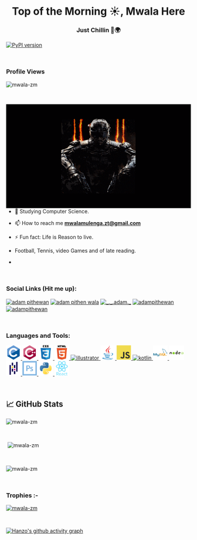 
<h1 align="center">Top of the Morning ☀️, Mwala Here</h1>
<h3 align="center"> Just Chillin 🌴🌍</h3>

[![PyPI version](https://badge.fury.io/py/numpy.svg)](https://badge.fury.io/py/numpy)

<br>

<p align="right"> <h3>Profile Views</h3> <img src="https://komarev.com/ghpvc/?username=mwala-zm=Profile%20views&color=0e75b6&style=flat"
    alt="mwala-zm" /> 
  </p>

<br>

<p><img align="right" src="https://github.com/mwala-zm/mwala-zm/blob/main/cod.gif" alt="mwala-zm" /></p>


- 🌱 Studying Computer Science.

- 📫 How to reach me **mwalamulenga.zt@gmail.com**

- ⚡ Fun fact: Life is Reason to live.

- Football, Tennis, video Games and of late reading.

- 

<br>

<h3 align="left">Social Links (Hit me up):</h3>
<p align="left">
  <a href="https://www.linkedin.com/in/mwala-zm/" target="blank"><img align="center"
      src="https://raw.githubusercontent.com/rahuldkjain/github-profile-readme-generator/master/src/images/icons/Social/linked-in-alt.svg"
      alt="adam pithewan" height="30" width="40" /></a>
  <a href="https://fb.com/mwala.zm" target="blank"><img align="center"
      src="https://raw.githubusercontent.com/rahuldkjain/github-profile-readme-generator/master/src/images/icons/Social/facebook.svg"
      alt="adam pithen wala" height="30" width="40" /></a>
  <a href="https://instagram.com/mwala_zm" target="blank"><img align="center"
      src="https://raw.githubusercontent.com/rahuldkjain/github-profile-readme-generator/master/src/images/icons/Social/instagram.svg"
      alt="_._.adam._" height="30" width="40" /></a>
  <a href="https://www.hackerrank.com/mwala_zm" target="blank"><img align="center"
      src="https://raw.githubusercontent.com/rahuldkjain/github-profile-readme-generator/master/src/images/icons/Social/hackerrank.svg"
      alt="adampithewan" height="30" width="40" /></a>
 <a href="https://twitter.com/mwala_zm" target="blank"><img align="center"
      src="https://raw.githubusercontent.com/rahuldkjain/github-profile-readme-generator/master/src/images/icons/Social/twitter.svg"
      alt="adampithewan" height="30" width="40" /></a>
</p>

<br>

<h3 align="left">Languages and Tools:</h3>
<p align="left"> <a href="https://www.cprogramming.com/" target="_blank"
    rel="noreferrer"> <img src="https://raw.githubusercontent.com/devicons/devicon/master/icons/c/c-original.svg"
      alt="c" width="40" height="40" /> </a> <a href="https://www.w3schools.com/cpp/" target="_blank" rel="noreferrer">
    <img src="https://raw.githubusercontent.com/devicons/devicon/master/icons/cplusplus/cplusplus-original.svg"
      alt="cplusplus" width="40" height="40" /> </a> <a href="https://www.w3schools.com/css/" target="_blank"
    rel="noreferrer"> <img
      src="https://raw.githubusercontent.com/devicons/devicon/master/icons/css3/css3-original-wordmark.svg" alt="css3"
      width="40" height="40" /> </a> <a href="https://www.w3.org/html/" target="_blank" rel="noreferrer"> <img
      src="https://raw.githubusercontent.com/devicons/devicon/master/icons/html5/html5-original-wordmark.svg"
      alt="html5" width="40" height="40" /> </a> <a href="https://www.adobe.com/in/products/illustrator.html"
    target="_blank" rel="noreferrer"> <img
      src="https://www.vectorlogo.zone/logos/adobe_illustrator/adobe_illustrator-icon.svg" alt="illustrator" width="40"
      height="40" /> </a> <a href="https://www.java.com" target="_blank" rel="noreferrer"> <img
      src="https://raw.githubusercontent.com/devicons/devicon/master/icons/java/java-original.svg" alt="java" width="40"
      height="40" /> </a> <a href="https://developer.mozilla.org/en-US/docs/Web/JavaScript" target="_blank"
    rel="noreferrer"> <img
      src="https://raw.githubusercontent.com/devicons/devicon/master/icons/javascript/javascript-original.svg"
      alt="javascript" width="40" height="40" /> </a> <a href="https://kotlinlang.org" target="_blank" rel="noreferrer">
    <img src="https://www.vectorlogo.zone/logos/kotlinlang/kotlinlang-icon.svg" alt="kotlin" width="40" height="40" />
  </a> <a href="https://www.mysql.com/" target="_blank" rel="noreferrer"> <img
      src="https://raw.githubusercontent.com/devicons/devicon/master/icons/mysql/mysql-original-wordmark.svg"
      alt="mysql" width="40" height="40" /> </a> </a> <a href="https://nodejs.org" target="_blank" rel="noreferrer"> <img
      src="https://raw.githubusercontent.com/devicons/devicon/master/icons/nodejs/nodejs-original-wordmark.svg"
      alt="nodejs" width="40" height="40" /> </a> <a href="https://pandas.pydata.org/" target="_blank" rel="noreferrer">
    <img
      src="https://raw.githubusercontent.com/devicons/devicon/2ae2a900d2f041da66e950e4d48052658d850630/icons/pandas/pandas-original.svg"
      alt="pandas" width="40" height="40" /> </a> <a href="https://www.photoshop.com/en" target="_blank"
    rel="noreferrer"> <img
      src="https://raw.githubusercontent.com/devicons/devicon/master/icons/photoshop/photoshop-line.svg" alt="photoshop"
      width="40" height="40" /> </a> <a href="https://www.python.org" target="_blank" rel="noreferrer"> <img
      src="https://raw.githubusercontent.com/devicons/devicon/master/icons/python/python-original.svg" alt="python"
      width="40" height="40" /> </a> <a href="https://reactjs.org/" target="_blank" rel="noreferrer"> <img
      src="https://raw.githubusercontent.com/devicons/devicon/master/icons/react/react-original-wordmark.svg"
      alt="react" width="40" height="40" /> </a> <a href="https://sass-lang.com" target="_blank" rel="noreferrer"></a> </p>

<br>

## &#x1f4c8; GitHub Stats

<p><img align="center"
    src="https://github-readme-stats.vercel.app/api/top-langs?username=mwala-zm&show_icons=true&locale=en&bg_color=0d1117&text_color=ffffff&layout=compact&count-private=true"
    alt="mwala-zm" 
    bg_color=#808080/></p>



<br>

<p>&nbsp;<img align="center" src="https://github-readme-stats.vercel.app/api?username=mwala-zm&show_icons=true&locale=en&bg_color=0d1117&text_color=ffffff&repo=convoychat"
    alt="mwala-zm" /></p>

<br>

<p><img align="center" src="https://github-readme-streak-stats.herokuapp.com/?user=mwala-zm&theme=dark&background=0d1117&date_format=M%20j%5B%2C%20Y%5D" alt="mwala-zm" /></p>

<br>
<h3>Trophies :-</h3>
<p align="left"> <a href="https://github.com/ryo-ma/github-profile-trophy"><img
      src="https://github-profile-trophy.vercel.app/?username=mwala-zm&bg_color=0d1117&text_color=ffffff" alt="mwala-zm" /></a> </p>
      
<p align="left"> <a href="https://twitter.com/" target="blank"><img
      src="https://img.shields.io/twitter/follow/?logo=twitter&style=for-the-badge" alt="" /></a> </p>


[![Hanzo's github activity graph](https://activity-graph.herokuapp.com/graph?username=mwala-zm&theme=react-dark&bg_color=20232a&hide_border=true&area=true)](https://git.io/mwala-zm)